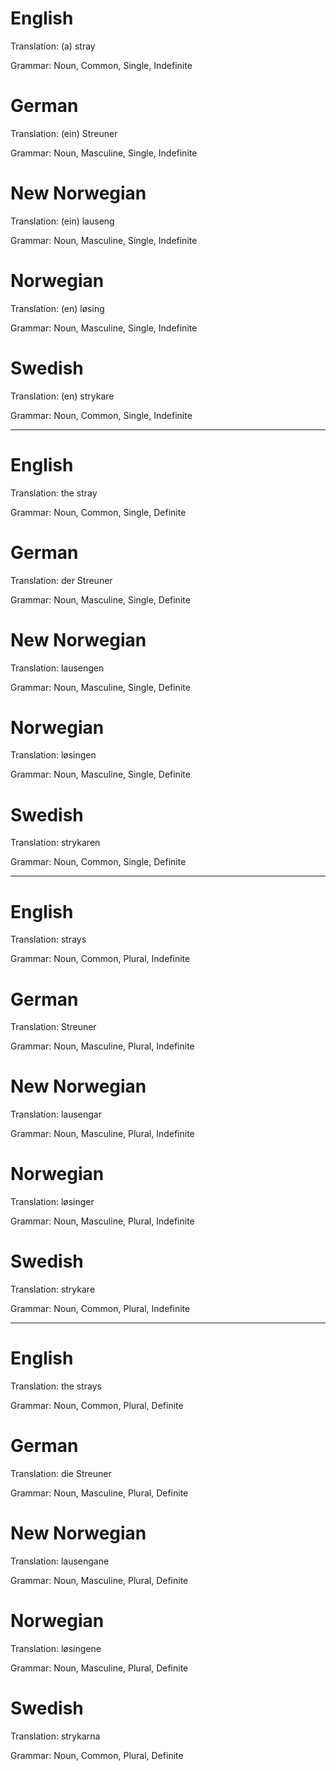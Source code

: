 English
=======

Translation: (a) stray

Grammar: Noun, Common, Single, Indefinite



German
======

Translation: (ein) Streuner

Grammar: Noun, Masculine, Single, Indefinite



New Norwegian
=============

Translation: (ein) lauseng

Grammar: Noun, Masculine, Single, Indefinite



Norwegian
=========

Translation: (en) løsing

Grammar: Noun, Masculine, Single, Indefinite



Swedish
=======

Translation: (en) strykare

Grammar: Noun, Common, Single, Indefinite



--------------------------------------------------------------------------------



English
=======

Translation: the stray

Grammar: Noun, Common, Single, Definite



German
======

Translation: der Streuner

Grammar: Noun, Masculine, Single, Definite



New Norwegian
=============

Translation: lausengen

Grammar: Noun, Masculine, Single, Definite



Norwegian
=========

Translation: løsingen

Grammar: Noun, Masculine, Single, Definite



Swedish
=======

Translation: strykaren

Grammar: Noun, Common, Single, Definite



--------------------------------------------------------------------------------



English
=======

Translation: strays

Grammar: Noun, Common, Plural, Indefinite



German
======

Translation: Streuner

Grammar: Noun, Masculine, Plural, Indefinite



New Norwegian
=============

Translation: lausengar

Grammar: Noun, Masculine, Plural, Indefinite



Norwegian
=========

Translation: løsinger

Grammar: Noun, Masculine, Plural, Indefinite


Swedish
=======

Translation: strykare

Grammar: Noun, Common, Plural, Indefinite



--------------------------------------------------------------------------------



English
=======

Translation: the strays

Grammar: Noun, Common, Plural, Definite



German
======

Translation: die Streuner

Grammar: Noun, Masculine, Plural, Definite



New Norwegian
=============

Translation: lausengane

Grammar: Noun, Masculine, Plural, Definite



Norwegian
=========

Translation: løsingene

Grammar: Noun, Masculine, Plural, Definite



Swedish
=======

Translation: strykarna

Grammar: Noun, Common, Plural, Definite
